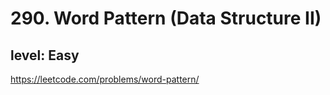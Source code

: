 # 290. Word Pattern (Data Structure II)
## level: Easy

https://leetcode.com/problems/word-pattern/
